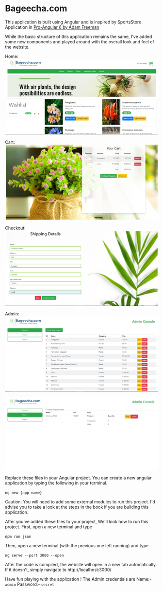 # Bageecha.com
This application is built using Angular and is inspired by SportsStore Application in [Pro-Angular 6 by Adam Freeman](https://www.academia.edu/38617677/Pro_Angular_6_-_2018-_Third_Edition)

While the basic structure of this application remains the same, I've added some new components and played around with the overall look and feel of the website.

Home:
![alt text](https://github.com/chaitanyamalik/Bageecha.com/blob/master/src/assets/images/ss1.PNG "Home")

Cart:
![alt text](https://github.com/chaitanyamalik/Bageecha.com/blob/master/src/assets/images/ss2.PNG "Cart")

Checkout:
![alt text](https://github.com/chaitanyamalik/Bageecha.com/blob/master/src/assets/images/ss3.PNG "Checkout")

Admin:
![alt text](https://github.com/chaitanyamalik/Bageecha.com/blob/master/src/assets/images/ss4.PNG "Products")

![alt text](https://github.com/chaitanyamalik/Bageecha.com/blob/master/src/assets/images/ss5.PNG "Orders")

Replace these files in your Angular project. You can create a new angular application by typing the following in your terminal.

`ng new {app-name}`

Caution: You will need to add some external modules to run this project. I'd advise you to take a look at the steps in the book if you are building this application.

After you've added these files to your project, We'll look how to run this project.
First, open a new terminal and type

`npm run json`

Then, open a new terminal (with the previous one left running) and type

`ng serve --port 3000 --open`

After the code is compiled, the website will open in a new tab automatically. If it doesn't, simply navigate to http://localhost:3000/

Have fun playing with the application ! The Admin credentials are Name:- `admin` Password:- `secret`
